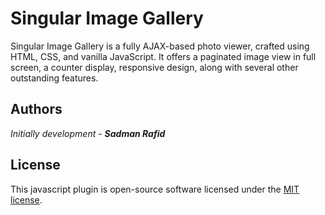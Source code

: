 # Singular Image Gallery

Singular Image Gallery is a fully AJAX-based photo viewer, crafted using HTML, CSS, and vanilla JavaScript. It offers a paginated image view in full screen, a counter display, responsive design, along with several other outstanding features.

## Authors

_Initially development_ - **_Sadman Rafid_**

## License

This javascript plugin is open-source software licensed under the [MIT license](https://opensource.org/licenses/MIT).
